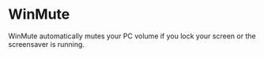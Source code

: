 WinMute
=======

WinMute automatically mutes your PC volume if you lock your screen or the screensaver is running.
